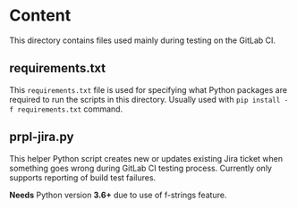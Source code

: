 # Content

This directory contains files used mainly during testing on the GitLab CI.

## requirements.txt

This `requirements.txt` file is used for specifying what Python packages are required to run the scripts in this directory. Usually used with `pip install -f requirements.txt` command.

## prpl-jira.py

This helper Python script creates new or updates existing Jira ticket when something goes wrong during GitLab CI testing process. Currently only supports reporting of build test failures.

**Needs** Python version **3.6+** due to use of f-strings feature.
